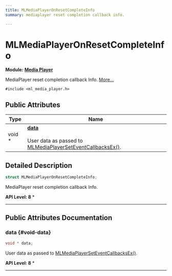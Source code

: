```yaml
---
title: MLMediaPlayerOnResetCompleteInfo
summary: mediaplayer reset completion callback info. 

---
```


# MLMediaPlayerOnResetCompleteInfo

**Module:** **[Media Player](/api-ref/api/Modules/group___media_player/group___media_player.md)**



MediaPlayer reset completion callback Info.  [More...](#detailed-description)


`#include <ml_media_player.h>`

## Public Attributes

| Type           | Name           |
| -------------- | -------------- |
| void * | **[data](/api-ref/api/Modules/group___media_player/struct_m_l_media_player_on_reset_complete_info.md#void-data)** <br></br>User data as passed to [MLMediaPlayerSetEventCallbacksEx()](/api-ref/api/Modules/group___media_player/group___media_player.md#mlresult-mlmediaplayerseteventcallbacksex).  |

## Detailed Description

```cpp
struct MLMediaPlayerOnResetCompleteInfo;
```

MediaPlayer reset completion callback Info. 




**API Level:
 8**
  * 




-----------
## Public Attributes Documentation

### data {#void-data}

```cpp
void * data;
```

User data as passed to [MLMediaPlayerSetEventCallbacksEx()](/api-ref/api/Modules/group___media_player/group___media_player.md#mlresult-mlmediaplayerseteventcallbacksex). 




**API Level:
 8**
  * 




-----------

